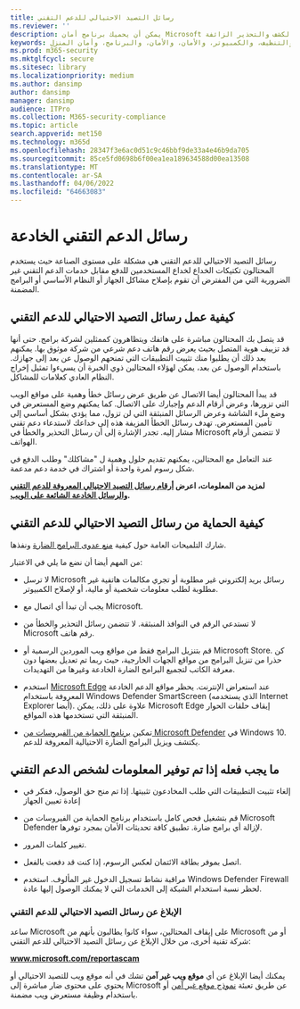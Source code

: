 ```yaml
---
title: رسائل التصيد الاحتيالي للدعم التقني
ms.reviewer: ''
description: يمكن أن يحميك برنامج أمان Microsoft من رسائل التصيد الاحتيالي للدعم التقني التي تطالب بالفحص بحثا عن البرامج الضارة أو الفيروسات، ثم يعرض لك عمليات الكشف والتحذير الزائفة.
keywords: الأمان والبرامج الضارة الدعم التقني، والخادم، والحماية، والخداع، والانتحال، والمزيفة، ورسائل الخطأ، والتقرير، وبرامج الأمان المحتالة، وبرامج مكافحة الفيروسات، والبرامج المزيفة، والمحتالة، والتهديدات، والرسوم، ورسوم الإزالة، والترقية، والدفع مقابل الإزالة، وتثبيت الإصدار الكامل، والإصدار التجريبي، والكثير من التهديدات، والماسح الضوئي، والمسح الضوئي، والتنظيف، والكمبيوتر، والأمان، والأمان، والبرنامج، وأمان المنزل XP، وتزييف Microsoft، وتنشيط الفحص، وتنشيط برنامج الحماية من الفيروسات، والتحذيرات، والتنبيهات المنبثقة، وتحذيرات الأمان المنبثقة التقنية،  إعلام خطأ Microsoft المزيف، والتنبيه بالفيروسات المزيفة، وانتهاء صلاحية المنتج المزيف، وتنشيط Windows المزيف، وصفحات الويب الخادعة، وأرقام الهواتف الخادعة، وأرقام الهواتف، وMMPC، وWDSI، مركز الحماية من البرامج الضارة لـ Microsoft، وأرقام رسائل التصيد الاحتيالي للدعم التقني
ms.prod: m365-security
ms.mktglfcycl: secure
ms.sitesec: library
ms.localizationpriority: medium
ms.author: dansimp
author: dansimp
manager: dansimp
audience: ITPro
ms.collection: M365-security-compliance
ms.topic: article
search.appverid: met150
ms.technology: m365d
ms.openlocfilehash: 28347f3e6ac0d51c9c46bbf9de33a4e46b9da705
ms.sourcegitcommit: 85ce5fd0698b6f00ea1ea189634588d00ea13508
ms.translationtype: MT
ms.contentlocale: ar-SA
ms.lasthandoff: 04/06/2022
ms.locfileid: "64663083"
---
```

# <a name="tech-support-scams"></a>رسائل الدعم التقني الخادعة

رسائل التصيد الاحتيالي للدعم التقني هي مشكلة على مستوى الصناعة حيث يستخدم المحتالون تكتيكات الخداع لخداع المستخدمين للدفع مقابل خدمات الدعم التقني غير الضرورية التي من المفترض أن تقوم بإصلاح مشاكل الجهاز أو النظام الأساسي أو البرامج المضمنة.

## <a name="how-tech-support-scams-work"></a>كيفية عمل رسائل التصيد الاحتيالي للدعم التقني

قد يتصل بك المحتالون مباشرة على هاتفك ويتظاهرون كممثلين لشركة برامج. حتى أنها قد تزييف هوية المتصل بحيث يعرض رقم هاتف دعم شرعي من شركة موثوق بها. يمكنهم بعد ذلك أن يطلبوا منك تثبيت التطبيقات التي تمنحهم الوصول عن بعد إلى جهازك. باستخدام الوصول عن بعد، يمكن لهؤلاء المحتالين ذوي الخبرة أن يسيءوا تمثيل إخراج النظام العادي كعلامات للمشاكل.

قد يبدأ المحتالون أيضا الاتصال عن طريق عرض رسائل خطأ وهمية على مواقع الويب التي تزورها، وعرض أرقام الدعم وإجبارك على الاتصال. كما يمكنهم وضع المستعرض في وضع ملء الشاشة وعرض الرسائل المنبثقة التي لن تزول، مما يؤدي بشكل أساسي إلى تأمين المستعرض. تهدف رسائل الخطأ المزيفة هذه إلى خداعك لاستدعاء دعم تقني مشار إليه. تجدر الإشارة إلى أن رسائل التحذير والخطأ في Microsoft لا تتضمن أرقام الهواتف.

عند التعامل مع المحتالين، يمكنهم تقديم حلول وهمية ل "مشاكلك" وطلب الدفع في شكل رسوم لمرة واحدة أو اشتراك في خدمة دعم مدعمة.

**لمزيد من المعلومات، اعرض [أرقام رسائل التصيد الاحتيالي المعروفة للدعم التقني والرسائل الخادعة الشائعة على الويب](https://support.microsoft.com/help/4013405/windows-protect-from-tech-support-scams).**

## <a name="how-to-protect-against-tech-support-scams"></a>كيفية الحماية من رسائل التصيد الاحتيالي للدعم التقني

شارك التلميحات العامة حول كيفية [منع عدوى البرامج الضارة](prevent-malware-infection.md) ونفذها.

من المهم أيضا أن نضع ما يلي في الاعتبار:

* لا ترسل Microsoft رسائل بريد إلكتروني غير مطلوبة أو تجري مكالمات هاتفية غير مطلوبة لطلب معلومات شخصية أو مالية، أو لإصلاح الكمبيوتر.

* يجب أن تبدأ أي اتصال مع Microsoft.

* لا تستدعي الرقم في النوافذ المنبثقة. لا تتضمن رسائل التحذير والخطأ من Microsoft رقم هاتف.

* قم بتنزيل البرامج فقط من مواقع ويب الموردين الرسمية أو Microsoft Store. كن حذرا من تنزيل البرامج من مواقع الجهات الخارجية، حيث ربما تم تعديل بعضها دون معرفة الكاتب لتجميع البرامج الضارة الخادعة وغيرها من التهديدات.

* استخدم [Microsoft Edge](https://www.microsoft.com/windows/microsoft-edge) عند استعراض الإنترنت. يحظر مواقع الدعم الخادعة المعروفة باستخدام Windows Defender SmartScreen (الذي يستخدمه Internet Explorer أيضا). علاوة على ذلك، يمكن Microsoft Edge إيقاف حلقات الحوار المنبثقة التي تستخدمها هذه المواقع.

* تمكين [برنامج الحماية من الفيروسات من Microsoft Defender](/microsoft-365/security/defender-endpoint/microsoft-defender-antivirus-in-windows-10) في Windows 10. يكتشف ويزيل البرامج الضارة الاحتيالية المعروفة للدعم.

## <a name="what-to-do-if-information-has-been-given-to-a-tech-support-person"></a>ما يجب فعله إذا تم توفير المعلومات لشخص الدعم التقني

* إلغاء تثبيت التطبيقات التي طلب المخادعون تثبيتها. إذا تم منح حق الوصول، ففكر في إعادة تعيين الجهاز

* قم بتشغيل فحص كامل باستخدام برنامج الحماية من الفيروسات من Microsoft Defender لإزالة أي برامج ضارة. تطبيق كافة تحديثات الأمان بمجرد توفرها.

* تغيير كلمات المرور.

* اتصل بموفر بطاقة الائتمان لعكس الرسوم، إذا كنت قد دفعت بالفعل.

* مراقبة نشاط تسجيل الدخول غير المألوف. استخدم Windows Defender Firewall لحظر نسبة استخدام الشبكة إلى الخدمات التي لا يمكنك الوصول إليها عادة.

### <a name="reporting-tech-support-scams"></a>الإبلاغ عن رسائل التصيد الاحتيالي للدعم التقني

ساعد Microsoft على إيقاف المحتالين، سواء كانوا يطالبون بأنهم من Microsoft أو من شركة تقنية أخرى، من خلال الإبلاغ عن رسائل التصيد الاحتيالي للدعم التقني:

<b>www.microsoft.com/reportascam</b>

يمكنك أيضا الإبلاغ عن أي **موقع ويب غير آمن** تشك في أنه موقع ويب للتصيد الاحتيالي أو يحتوي على محتوى ضار مباشرة إلى Microsoft عن طريق تعبئة [نموذج موقع غير آمن](https://www.microsoft.com/wdsi/support/report-unsafe-site) أو باستخدام وظيفة مستعرض ويب مضمنة.